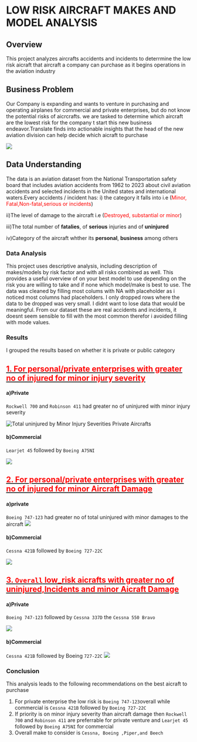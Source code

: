 # LOW RISK AIRCRAFT MAKES AND MODEL ANALYSIS
## Overview
This project analyzes aircrafts accidents and incidents to deterrmine the low risk aicraft that aircraft a company can purchase as it begins operations in the aviation industry
## Business Problem
Our Company is expanding and wants to venture in purchasing and operating airplanes for commercial and private enterprises, but do not know the potential risks of aicrcrafts. we are tasked to determine which aircraft are the lowest risk for the company t start this new business endeavor.Translate finds into actionable insights that the head of the new aviation division can help decide which aicraft to purchase

![](airplane.jpg)

## Data Understanding
The data is an aviation dataset from the National Transportation safety board that includes aviation accidents from 1962 to 2023 about civil aviation accidents and selected incidents in the United states and international waters.Every accidents / incident has:
i) the category it falls into i.e (<font color='red'>Minor, Fatal,Non-fatal,serious or incidents</font>)

ii)The level of damage to the aircraft i.e (<font color='red'>Destroyed, substantial or minor</font>)

iii)The total number of **fatalies**, of **serious** injuries and of **uninjured**

iv)Category of the aircraft whther its **personal**, **business** among others

### Data Analysis
This project uses descriptive analysis, including description of  makes/models by risk factor and with all risks combined as well. This provides a useful overview of on your best model to use depending on the risk you are willing to take and if none which model/make is best to use.
The data was cleaned by filling most colums with  NA with placeholder as i noticed most columns had placeholders. I only dropped rows where the data to be dropped was very small. I didnt want to lose data that would be meaningful. From our dataset these are real accidents and incidents, it doesnt seem sensible to fill with the most common therefor i avoided filling with mode values.

### Results
I grouped the results based on whether it is private or public category
## <u><font color='red'>1. For personal/private enterprises with greater no of injured for minor injury severity</font></u>
#### a)Private
`Rockwell 700` and `Robinson 411` had greater no of uninjured with minor injury severity

![Total uninjured by Minor Injury Severities Private Aircrafts](private_Minor.png)
#### b)Commercial
`Learjet 45` followed by `Boeing A75NI`

![](Commercial_Minor.png)

## <u><font color='red'>2. For personal/private enterprises with greater no of injured for minor Aircraft Damage</font></u>
#### a)private
`Boeing 747-123` had greater no of total uninjured with minor damages to the aircraft
![](Private_MinoraircraftDamge.png)
#### b)Commercial
`Cessna 421B` followed by `Boeing 727-22C`

![](Commercial_MinoraircraftDamge.png)

## <u><font color='red'>3. **`Overall`** low_risk aicrafts with greater no of uninjured,Incidents  and minor Aicraft Damage</font></u>
#### a)Private
`Boeing 747-123` followed by `Cessna 337D` the `Cessna 550 Bravo`

![](Overall_Private.PNG)
#### b)Commercial
`Cessna 421B` followed by Boeing `727-22C`
![](Overall_Private.PNG)

### Conclusion
This analysis leads to the following recommendations on the best aicraft to purchase
1. For private enterprise the low risk is `Boeing 747-123`overall while commercial is `Cessna 421B` followed by `Boeing 727-22C`
2. If priority is on minor injury severity than aircraft damage then `Rockwell 700` and `Robinson 411` are preferrable for private venture and `Learjet 45` followed by `Boeing A75NI` for commercial
3. Overall make to consider is `Cessna, Boeing ,Piper,and Beech `